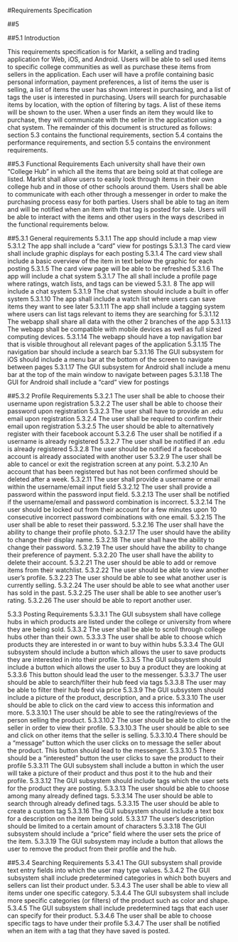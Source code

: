 #Requirements Specification

##5

##5.1 Introduction

This requirements specification is for Markit, a selling and trading application for Web, iOS, and Android. Users will be able to sell used items to specific college communities as well as purchase these items from sellers in the application. Each user will have a profile containing basic personal information, payment preferences, a list of items the user is selling, a list of items the user has shown interest in purchasing, and a list of tags the user is interested in purchasing. Users will search for purchasable items by location, with the option of filtering by tags. A list of these items will be shown to the user. When a user finds an item they would like to purchase, they will communicate with the seller in the application using a chat system.  The remainder of this document is structured as follows: section 5.3 contains the functional requirements, section 5.4 contains the performance requirements, and section 5.5 contains the environment requirements.

##5.3  Functional Requirements
Each university shall have their own “College Hub” in which all the items that are being sold at that college are listed. Markit shall allow users to easily look through items in their own college hub and in those of other schools around them. Users shall be able to communicate with each other through a messenger in order to make the purchasing process easy for both parties. Users shall be able to tag an item and will be notified when an item with that tag is posted for sale. Users will be able to interact with the items and other users in the ways described in the functional requirements below.

##5.3.1 General requirements
5.3.1.1 The app should include a map view
5.3.1.2 The app shall include a “card” view for postings
5.3.1.3 The card view shall include graphic displays for each posting
5.3.1.4 The card view shall include a basic overview of the item in text below the graphic for each posting
5.3.1.5 The card view page will be able to be refreshed
5.3.1.6 The app will include a chat system
5.3.1.7 The all shall include a profile page where ratings, watch lists, and tags can be viewed
5.3.1. 8 The app will include a chat system
5.3.1.9 The chat system should include a built in offer system
5.3.1.10 The app shall include a watch list where users can save items they want to see later
5.3.1.11 The app shall include a tagging system where users can list tags relevant to items they are searching for
5.3.1.12 The webapp shall share all data with the other 2 branches of the app
5.3.1.13 The webapp shall be compatible with mobile devices as well as full sized computing devices.
5.3.1.14 The webapp should have a top navigation bar that is visible throughout all relevant pages of the application
5.3.1.15 The navigation bar should include a search bar
5.3.1.16 The GUI subsystem for iOS should include a menu bar at the bottom of the screen to navigate between pages
5.3.1.17 The GUI subsystem for Android shall include a menu bar at the top of the main  window to navigate between pages
5.3.1.18 The GUI for Android shall include a “card” view for postings 

##5.3.2 Profile Requirements
5.3.2.1 The user shall be able to choose their username upon registration
5.3.2.2 The user shall be able to choose their password upon registration
5.3.2.3 The user shall have to provide an .edu email upon registration
5.3.2.4 The user shall be required to confirm their email upon registration
5.3.2.5 The user should be able to alternatively register with their facebook account
5.3.2.6 The user shall be notified if a username is already registered
5.3.2.7 The user shall be notified if an .edu is already registered
5.3.2.8 The user should be notified if a facebook account is already associated with another user
5.3.2.9 The user shall be able to cancel or exit the registration screen at any point.
5.3.2.10 An account that has been registered but has not been confirmed should be deleted after a week.
5.3.2.11 The user shall provide a username or email within the username/email input field
5.3.2.12 The user shall provide a password within the password input field.
5.3.2.13 The user shall be notified if the username/email and password combination is incorrect.
5.3.2.14 The user should be locked out from their account for a few minutes upon 10 consecutive incorrect password combinations with one email.
5.3.2.15 The user shall be able to reset their password.
5.3.2.16 The user shall have the ability to change their profile photo.
5.3.2.17 The user should have the ability to change their display name.
5.3.2.18 The user shall have the ability to change their password.
5.3.2.19 The user should have the ability to change their preference of payment.
5.3.2.20 The user shall have the ability to delete their account.
5.3.2.21 The user should be able to add or remove items from their watchlist.
5.3.2.22 The user should be able to view another user’s profile.
5.3.2.23 The user should be able to see what another user is currently selling.
5.3.2.24 The user should be able to see what another user has sold in the past.
5.3.2.25 The user shall be able to see another user’s rating.
5.3.2.26 The user should be able to report another user.

5.3.3 Posting Requirements
5.3.3.1 The GUI subsystem shall have college hubs in which products are listed under the college or university from where they are being sold. 
5.3.3.2 The user shall be able to scroll through college hubs other than their own.
5.3.3.3 The user shall be able to choose which products they are interested in or want to buy within hubs
5.3.3.4 The GUI subsystem should include a button which allows the user to save products they are interested in into their profile.
5.3.3.5 The GUI subsystem should include a button which allows the user to buy a product they are looking at
5.3.3.6 This button should lead the user to the messenger.
5.3.3.7 The user should be able to search/filter their hub feed via tags
5.3.3.8 The user may be able to filter their hub feed via price
5.3.3.9 The GUI subsystem should include a picture of the product, description, and a price. 
5.3.3.10 The user should be able to click on the card view to access this information and more.
5.3.3.10.1 The user should be able to see the rating/reviews of the person selling the product. 
5.3.3.10.2 The user should be able to click on the seller in order to view their profile.
5.3.3.10.3 The user should be able to see and click on other items that the seller is selling.
5.3.3.10.4 There should be a “message” button which the user clicks on to message the seller about the product. This button should lead to the messenger. 
5.3.3.10.5 There should be a “interested” button the user clicks to save the product to their profile 
5.3.3.11 The GUI subsystem shall include a button in which the user will take a picture of their product and thus post it to the hub and their profile.
5.3.3.12 The GUI subsystem should include tags which the user sets for the product they are posting.
5.3.3.13 The user should be able to choose among many already defined tags. 
5.3.3.14 The user should be able to search through already defined tags. 
5.3.3.15 The user should be able to create a custom tag
5.3.3.16 The GUI subsystem should include a text box for a description on the item being sold.
5.3.3.17 The user’s description should be limited to a certain amount of characters
5.3.3.18 The GUI subsystem should include a “price” field where the user sets the price of the item.
5.3.3.19 The GUI subsystem may include a button that allows the user to remove the product from their profile and the hub.

##5.3.4 Searching Requirements
5.3.4.1 The GUI subsystem shall provide text entry fields into which the user may type values.
5.3.4.2 The GUI subsystem shall include predetermined categories in which both buyers and sellers can list their product under.
5.3.4.3 The user shall be able to view all items under one specific category.
5.3.4.4 The GUI subsystem shall include more specific categories (or filters) of the product such as color and shape.
5.3.4.5 The GUI subsystem shall include predetermined tags that each user can specify for their product.
5.3.4.6 The user shall be able to choose specific tags to have under their profile
5.3.4.7 The user shall be notified when an item with a tag that they have saved is posted.


